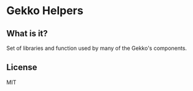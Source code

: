 # Gekko Helpers

## What is it?

Set of libraries and function used by many of the Gekko's components.

## License
MIT